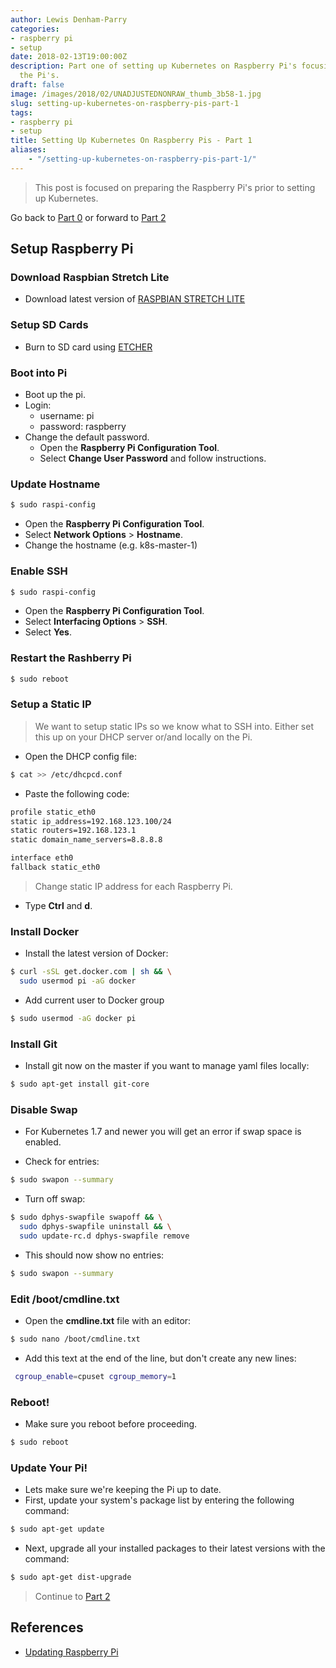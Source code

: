 ```yaml
---
author: Lewis Denham-Parry
categories:
- raspberry pi
- setup
date: 2018-02-13T19:00:00Z
description: Part one of setting up Kubernetes on Raspberry Pi's focusing on preparing
  the Pi's.
draft: false
image: /images/2018/02/UNADJUSTEDNONRAW_thumb_3b58-1.jpg
slug: setting-up-kubernetes-on-raspberry-pis-part-1
tags:
- raspberry pi
- setup
title: Setting Up Kubernetes On Raspberry Pis - Part 1
aliases:
    - "/setting-up-kubernetes-on-raspberry-pis-part-1/"
---
```


> This post is focused on preparing the Raspberry Pi's prior to setting up Kubernetes.

Go back to [Part 0](https://denhamparry.co.uk/kubernetes-cluster-with-arm-raspberry-pi/) or forward to [Part 2](https://denhamparry.co.uk/setting-up-kubernetes-on-raspberry-pis-part-2/)

## Setup Raspberry Pi

### Download Raspbian Stretch Lite

* Download latest version of [RASPBIAN STRETCH LITE](https://www.raspberrypi.org/downloads/raspbian/)

### Setup SD Cards

* Burn to SD card using [ETCHER](https://etcher.io)

### Boot into Pi

* Boot up the pi.
* Login:
  * username: pi
  * password: raspberry
* Change the default password.
  * Open the **Raspberry Pi Configuration Tool**.
  * Select **Change User Password** and follow instructions.

### Update Hostname

```sh
$ sudo raspi-config
```

* Open the **Raspberry Pi Configuration Tool**.
* Select **Network Options** > **Hostname**. 
* Change the hostname (e.g. k8s-master-1)

### Enable SSH

```sh
$ sudo raspi-config
```

* Open the **Raspberry Pi Configuration Tool**.
* Select **Interfacing Options** > **SSH**.
* Select **Yes**.

### Restart the Rashberry Pi

```sh
$ sudo reboot
```

### Setup a Static IP

> We want to setup static IPs so we know what to SSH into.  Either set this up on your DHCP server or/and locally on the Pi.

* Open the DHCP config file:

```sh
$ cat >> /etc/dhcpcd.conf
```

* Paste the following code:

```sh
profile static_eth0
static ip_address=192.168.123.100/24
static routers=192.168.123.1
static domain_name_servers=8.8.8.8

interface eth0
fallback static_eth0
```

> Change static IP address for each Raspberry Pi.

* Type **Ctrl** and **d**.

### Install Docker

* Install the latest version of Docker:

```sh
$ curl -sSL get.docker.com | sh && \
  sudo usermod pi -aG docker
```

* Add current user to Docker group

```sh
$ sudo usermod -aG docker pi
```

### Install Git

* Install git now on the master if you want to manage yaml files locally:

```sh
$ sudo apt-get install git-core
```

### Disable Swap

* For Kubernetes 1.7 and newer you will get an error if swap space is enabled.

* Check for entries:

```sh
$ sudo swapon --summary
```

* Turn off swap:

```sh
$ sudo dphys-swapfile swapoff && \
  sudo dphys-swapfile uninstall && \
  sudo update-rc.d dphys-swapfile remove
```

* This should now show no entries:

```sh
$ sudo swapon --summary
```

### Edit **/boot/cmdline.txt**

* Open the **cmdline.txt** file with an editor:

```sh
$ sudo nano /boot/cmdline.txt
```

* Add this text at the end of the line, but don't create any new lines:

```sh
 cgroup_enable=cpuset cgroup_memory=1
```

### Reboot!

* Make sure you reboot before proceeding.

```sh
$ sudo reboot
```

### Update Your Pi!

* Lets make sure we're keeping the Pi up to date.
* First, update your system's package list by entering the following command:

```sh
$ sudo apt-get update
```

* Next, upgrade all your installed packages to their latest versions with the command:

```sh
$ sudo apt-get dist-upgrade
```

> Continue to [Part 2](https://denhamparry.co.uk/setting-up-kubernetes-on-raspberry-pis-part-2/)

## References 

* [Updating Raspberry Pi](https://www.raspberrypi.org/documentation/raspbian/updating.md)